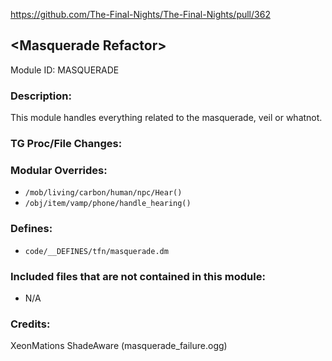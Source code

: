 https://github.com/The-Final-Nights/The-Final-Nights/pull/362

## \<Masquerade Refactor>

Module ID: MASQUERADE

### Description:

This module handles everything related to the masquerade, veil or whatnot.

### TG Proc/File Changes:



### Modular Overrides:

- `/mob/living/carbon/human/npc/Hear()`
- `/obj/item/vamp/phone/handle_hearing()`

### Defines:

- `code/__DEFINES/tfn/masquerade.dm`

### Included files that are not contained in this module:

- N/A

### Credits:

XeonMations
ShadeAware (masquerade_failure.ogg)
